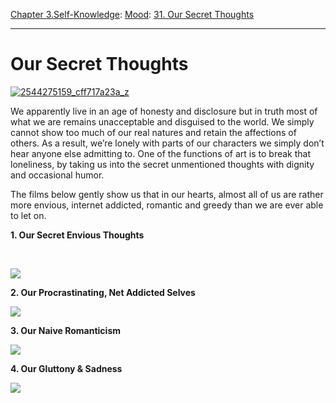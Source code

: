 [Chapter 3.Self-Knowledge](https://www.theschooloflife.com/thebookoflife/category/self-knowledge/): [Mood](https://www.theschooloflife.com/thebookoflife/category/self-knowledge/mood/): [31. Our Secret Thoughts](https://www.theschooloflife.com/thebookoflife/our-secret-thoughts/)

* * *

# Our Secret Thoughts

[![2544275159_cff717a23a_z](https://www.theschooloflife.com/thebookoflife/wp-content/uploads/2015/09/2544275159_cff717a23a_z.jpg)](http://www.thebookoflife.org/wp-content/uploads/2015/09/2544275159_cff717a23a_z.jpg)

We apparently live in an age of honesty and disclosure but in truth most of what we are remains unacceptable and disguised to the world. We simply cannot show too much of our real natures and retain the affections of others. As a result, we’re lonely with parts of our characters we simply don’t hear anyone else admitting to. One of the functions of art is to break that loneliness, by taking us into the secret unmentioned thoughts with dignity and occasional humor.

The films below gently show us that in our hearts, almost all of us are rather more envious, internet addicted, romantic and greedy than we are ever able to let on.

**1. Our Secret Envious Thoughts**

&nbsp;

[![](https://img.youtube.com/vi/iV8I9lQC90A/0.jpg)](https://www.youtube.com/embed/iV8I9lQC90A '')

**2. Our Procrastinating, Net Addicted Selves**

[![](https://img.youtube.com/vi/cWuglG7LZD0/0.jpg)](https://www.youtube.com/embed/cWuglG7LZD0 '')

**3. Our Naive Romanticism**

[![](https://img.youtube.com/vi/K_WDqtmobf4/0.jpg)](https://www.youtube.com/embed/K_WDqtmobf4 '')

**4. Our Gluttony & Sadness**

[![](https://img.youtube.com/vi/6fIC1sMNvgo/0.jpg)](https://www.youtube.com/embed/6fIC1sMNvgo '')
